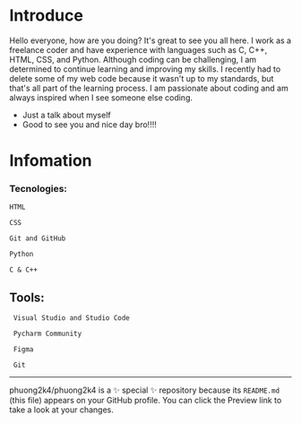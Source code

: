# Introduce

Hello everyone, how are you doing? 
It's great to see you all here. 
I work as a freelance coder and have experience with languages such as C, C++, HTML, CSS, and Python. 
Although coding can be challenging, I am determined to continue learning and improving my skills.
I recently had to delete some of my web code because it wasn't up to my standards, but that's all part of the learning process.
I am passionate about coding and am always inspired when I see someone else coding.
- Just a talk about myself
- Good to see you and nice day bro!!!!

# Infomation

### Tecnologies:

   ```
   HTML
  
   CSS

   Git and GitHub

   Python

   C & C++
```


## Tools:
```
 Visual Studio and Studio Code

 Pycharm Community

 Figma

 Git
```
---------------------------------------------------------------------------------------------------------


phuong2k4/phuong2k4 is a ✨ special ✨ repository because its `README.md` (this file) appears on your GitHub profile.
You can click the Preview link to take a look at your changes.
